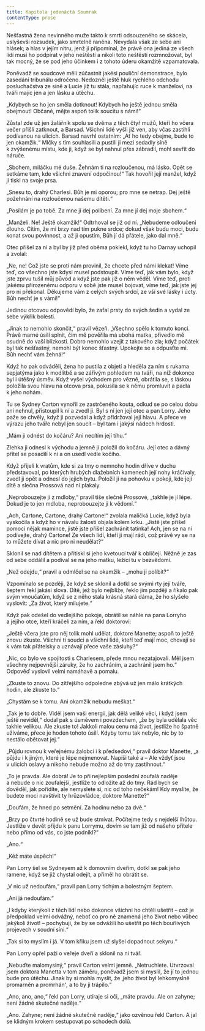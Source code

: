 ```yaml
---
title: Kapitola jedenáctá Soumrak
contentType: prose
---
```


Nešťastná žena nevinného muže takto k smrti odsouzeného se skácela, uslyševši rozsudek, jako smrtelně raněna. Nevydala však ze sebe ani hlásek; a hlas v jejím nitru, jenž jí připomínal, že právě ona jediná ze všech lidí musí ho podpírat v jeho neštěstí a nikoli toto neštěstí rozmnožovat, byl tak mocný, že se pod jeho účinkem i z tohoto úderu okamžitě vzpamatovala.

Poněvadž se soudcové měli zúčastnit jakési pouliční demonstrace, bylo zasedání tribunálu odročeno. Nedozněl ještě hluk rychlého odchodu posluchačstva ze síně a Lucie již tu stála, napřahujíc ruce k manželovi, na tváři majíc jen a jen lásku a útěchu.

„Kdybych se ho jen směla dotknout! Kdybych ho ještě jednou směla obejmout! Občané, mějte aspoň tolik soucitu s námi!“

Zůstal zde už jen žalářník spolu se dvěma z těch čtyř mužů, kteří ho včera večer přišli zatknout, a Barsad. Všichni lidé vyšli již ven, aby včas zastihli podívanou na ulicích. Barsad navrhl ostatním: „Ať ho tedy obejme, bude to jen okamžik.“ Mlčky s tím souhlasili a pustili ji mezi sedadly síně k zvýšenému místu, kde ji, když se byl nahnul přes zábradlí, mohl sevřít do náruče.

„Sbohem, miláčku mé duše. Žehnám ti na rozloučenou, má lásko. Opět se setkáme tam, kde všichni znavení odpočinou!“ Tak hovořil její manžel, když ji tiskl na svoje prsa.

„Snesu to, drahý Charlesi. Bůh je mi oporou; pro mne se netrap. Dej ještě požehnání na rozloučenou našemu dítěti.“

„Posílám je po tobě. Za mne jí dej políbení. Za mne jí dej moje sbohem.“

„Manželi. Ne! Ještě okamžik!“ Odtrhoval se již od ní. „Nebudeme odloučeni dlouho. Cítím, že mi brzy nad tím pukne srdce; dokud však budu moci, budu konat svou povinnost, a až ji opustím, Bůh jí dá přátele, jako dal mně.“

Otec přišel za ní a byl by již před oběma poklekl, když tu ho Darnay uchopil a zvolal:

„Ne, ne! Což jste se proti nám provinil, že chcete před námi klekat! Víme teď, co všechno jste kdysi musel podstoupit. Víme teď, jak vám bylo, když jste zprvu tušil můj původ a když jste pak již o něm věděl. Víme teď, proti jakému přirozenému odporu v sobě jste musel bojovat, víme teď, jak jste jej pro ni překonal. Děkujeme vám z celých svých srdcí, ze vší své lásky i úcty. Bůh nechť je s vámi!“

Jedinou otcovou odpovědí bylo, že zaťal prsty do svých šedin a vydal ze sebe výkřik bolesti.

„Jinak to nemohlo skončit,“ pravil vězeň. „Všechno spělo k tomuto konci. Právě marné úsilí splnit, čím mě pověřila má ubohá matka, přivedlo mě osudně do vaší blízkosti. Dobro nemohlo vzejít z takového zla; když počátek byl tak nešťastný, nemohl být konec šťastný. Upokojte se a odpusťte mi. Bůh nechť vám žehná!“

Když ho pak odváděli, žena ho pustila z objetí a hleděla za ním s rukama sepjatýma jako k modlitbě a se zářivým pohledem na tváři, na níž dokonce byl i útěšný úsměv. Když vyšel východem pro vězně, obrátila se, s láskou položila svou hlavu na otcova prsa, pokusila se k němu promluvit a padla k jeho nohám.

Tu se Sydney Carton vynořil ze zastrčeného kouta, odkud se po celou dobu ani nehnul, přistoupil k ní a zvedl ji. Byl s ní jen její otec a pan Lorry. Jeho paže se chvěly, když ji pozvedal a když přidržoval její hlavu. A přece ve výrazu jeho tváře nebyl jen soucit – byl tam i jakýsi nádech hrdosti.

„Mám ji odnést do kočáru? Ani necítím její tíhu.“

Zlehka ji odnesl k východu a jemně ji položil do kočáru. Její otec a dávný přítel se posadili k ní a on usedl vedle kočího.

Když přijeli k vratům, kde si za tmy o nemnoho hodin dříve v duchu představoval, po kterých hrubých dlažebních kamenech její nohy kráčívaly, zvedl ji opět a odnesl do jejich bytu. Položil ji na pohovku v pokoji, kde její dítě a slečna Prossová nad ní plakaly.

„Neprobouzejte ji z mdloby,“ pravil tiše slečně Prossové, „takhle je jí lépe. Dokud je to jen mdloba, neprobouzejte ji k vědomí.“

„Ach, Cartone, Cartone, drahý Cartone!“ zvolala maličká Lucie, když byla vyskočila a když ho v návalu žalosti objala kolem krku. „Jistě jste přišel pomoci nějak mamince, jistě jste přišel zachránit tatínka! Ach, jen se na ni podívejte, drahý Cartone! Ze všech lidí, kteří ji mají rádi, což právě vy se na to můžete dívat a nic pro ni neudělat?“

Sklonil se nad dítětem a přitiskl si jeho kvetoucí tvář k obličeji. Něžně je zas od sebe oddálil a podíval se na jeho matku, ležící tu v bezvědomí.

„Než odejdu,“ pravil a odmlčel se na okamžik – „mohu ji políbit?“

Vzpomínalo se později, že když se sklonil a dotkl se svými rty její tváře, šeptem řekl jakási slova. Dítě, jež bylo nejblíže, řeklo jim později a říkalo pak svým vnoučatům, když se z něho stala krásná stará dáma, že ho slyšelo vyslovit: „Za život, který milujete.“

Když pak odešel do vedlejšího pokoje, obrátil se náhle na pana Lorryho a jejího otce, kteří kráčeli za ním, a řekl doktorovi:

„Ještě včera jste pro něj tolik mohl udělat, doktore Manette; aspoň to ještě znovu zkuste. Všichni ti soudci a všichni lidé, kteří teď mají moc, chovají se k vám tak přátelsky a uznávají přece vaše zásluhy?“

„Nic, co bylo ve spojitosti s Charlesem, přede mnou nezatajovali. Měl jsem všechny nejpevnější záruky, že ho zachráním, a zachránil jsem ho.“ Odpověď vyslovil velmi namáhavě a pomalu.

„Zkuste to znovu. Do zítřejšího odpoledne zbývá už jen málo krátkých hodin, ale zkuste to.“

„Chystám se k tomu. Ani okamžik nebudu meškat.“

„Tak je to dobře. Viděl jsem vaši energii, jak dělá veliké věci, i když jsem ještě neviděl,“ dodal pak s úsměvem i povzdechem, „že by byla udělala věc takhle velikou. Ale zkuste to! Jakkoli malou cenu má život, jestliže ho špatně užíváme, přece je hoden tohoto úsilí. Kdyby tomu tak nebylo, nic by to nestálo obětovat jej.“

„Půjdu rovnou k veřejnému žalobci i k předsedovi,“ pravil doktor Manette, „a půjdu i k jiným, které je lépe nejmenovat. Napíši také a – Ale vždyť jsou v ulicích oslavy a nikoho nebude možno až do tmy zastihnout.“

„To je pravda. Ale dobrá! Je to při nejlepším poslední zoufalá naděje a nebude o nic zoufalejší, jestliže to odložíte až do tmy. Rád bych se dověděl, jak pořídíte, ale nemyslete si, nic od toho nečekám! Kdy myslíte, že budete moci navštívit ty hrůzovládce, doktore Manette?“

„Doufám, že hned po setmění. Za hodinu nebo za dvě.“

„Brzy po čtvrté hodině se už bude stmívat. Počítejme tedy s nejdelší lhůtou. Jestliže v devět přijdu k panu Lorrymu, dovím se tam již od našeho přítele nebo přímo od vás, co jste podnikl?“

„Ano.“

„Kéž máte úspěch!“

Pan Lorry šel se Sydneyem až k domovním dveřím, dotkl se pak jeho ramene, když se již chystal odejít, a přiměl ho obrátit se.

„V nic už nedoufám,“ pravil pan Lorry tichým a bolestným šeptem.

„Ani já nedoufám.“

„I kdyby kterýkoli z těch lidí nebo dokonce všichni ho chtěli ušetřit – což je předpoklad velmi odvážný, neboť co pro ně znamená jeho život nebo vůbec jakýkoli život! – pochybuji, že by se odvážili ho ušetřit po těch bouřlivých projevech v soudní síni.“

„Tak si to myslím i já. V tom křiku jsem už slyšel dopadnout sekyru.“

Pan Lorry opřel paži o veřeje dveří a sklonil na ni tvář.

„Nebuďte malomyslný,“ pravil Carton velmi jemně. „Netruchlete. Utvrzoval jsem doktora Manetta v tom záměru, poněvadž jsem si myslil, že jí to jednou bude pro útěchu. Jinak by si mohla myslit, že ‚jeho život byl lehkomyslně promarněn a promrhánʻ, a to by ji trápilo.“

„Ano, ano, ano,“ řekl pan Lorry, utíraje si oči, „máte pravdu. Ale on zahyne; není žádné skutečné naděje.“

„Ano. Zahyne; není žádné skutečné naděje,“ jako ozvěnou řekl Carton. A jal se klidným krokem sestupovat po schodech dolů.
